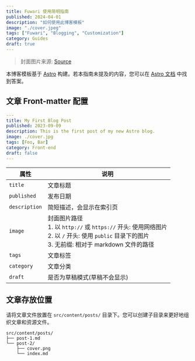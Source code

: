 ```yaml
---
title: Fuwari 使用简明指南
published: 2024-04-01
description: "如何使用此博客模板"
image: "./cover.jpeg"
tags: ["Fuwari", "Blogging", "Customization"]
category: Guides
draft: true
---
```


> 封面图片来源: [Source](https://image.civitai.com/xG1nkqKTMzGDvpLrqFT7WA/208fc754-890d-4adb-9753-2c963332675d/width=2048/01651-1456859105-(colour_1.5),girl,_Blue,yellow,green,cyan,purple,red,pink,_best,8k,UHD,masterpiece,male%20focus,%201boy,gloves,%20ponytail,%20long%20hair,.jpeg)

本博客模板基于 [Astro](https://astro.build/) 构建。若本指南未提及的内容，您可以在 [Astro 文档](https://docs.astro.build/) 中找到答案。

## 文章 Front-matter 配置

```yaml
---
title: My First Blog Post
published: 2023-09-09
description: This is the first post of my new Astro blog.
image: ./cover.jpg
tags: [Foo, Bar]
category: Front-end
draft: false
---
```

| 属性          | 说明                                                                                                                                                                                                 |
|---------------|-----------------------------------------------------------------------------------------------------------------------------------------------------------------------------------------------------|
| `title`       | 文章标题                                                                                                                                                                                           |
| `published`   | 发布日期                                                                                                                                                                                           |
| `description` | 简短描述，会显示在索引页                                                                                                                                                                           |
| `image`       | 封面图片路径<br/>1. 以 `http://` 或 `https://` 开头: 使用网络图片<br/>2. 以 `/` 开头: 使用 `public` 目录下的图片<br/>3. 无前缀: 相对于 markdown 文件的路径                                          |
| `tags`        | 文章标签                                                                                                                                                                                           |
| `category`    | 文章分类                                                                                                                                                                                           |
| `draft`       | 是否为草稿模式(草稿不会显示)                                                                                                                                                                       |

## 文章存放位置

请将文章文件放置在 `src/content/posts/` 目录下。您可以创建子目录来更好地组织文章和资源文件。

```
src/content/posts/
├── post-1.md
└── post-2/
    ├── cover.png
    └── index.md
```
